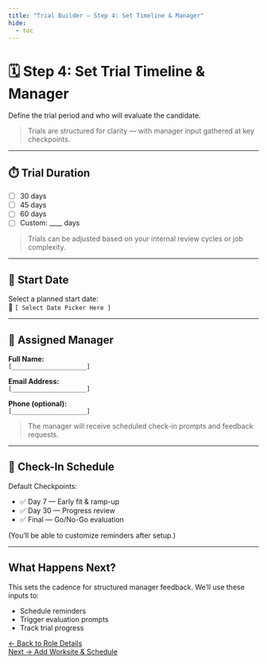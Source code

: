 ```yaml
---
title: "Trial Builder — Step 4: Set Timeline & Manager"
hide:
  - toc
---
```


# 🗓️ Step 4: Set Trial Timeline & Manager  
Define the trial period and who will evaluate the candidate.

> Trials are structured for clarity — with manager input gathered at key checkpoints.

---

## ⏱️ Trial Duration

- [ ] 30 days  
- [ ] 45 days  
- [ ] 60 days  
- [ ] Custom: ____ days

> Trials can be adjusted based on your internal review cycles or job complexity.

---

## 📆 Start Date

Select a planned start date:  
📅 `[ Select Date Picker Here ]`

---

## 👤 Assigned Manager

**Full Name:**  
`[_____________________]`

**Email Address:**  
`[_____________________]`

**Phone (optional):**  
`[_____________________]`

> The manager will receive scheduled check-in prompts and feedback requests.

---

## 🧭 Check-In Schedule

Default Checkpoints:

- ✅ Day 7 — Early fit & ramp-up  
- ✅ Day 30 — Progress review  
- ✅ Final — Go/No-Go evaluation

(You’ll be able to customize reminders after setup.)

---

## What Happens Next?

This sets the cadence for structured manager feedback. We’ll use these inputs to:

- Schedule reminders  
- Trigger evaluation prompts  
- Track trial progress

[← Back to Role Details](trial-builder-step3.md)  
[Next → Add Worksite & Schedule](trial-builder-step5.md)

